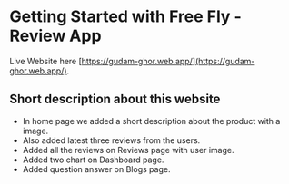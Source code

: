 # Getting Started with Free Fly - Review App

Live Website here [https://gudam-ghor.web.app/](https://gudam-ghor.web.app/).

## Short description about this website

* In home page we added a short description about the product with a image.
* Also added latest three reviews from the users.
* Added all the reviews on Reviews page with user image.
* Added two chart on Dashboard page.
* Added question answer on Blogs page.
